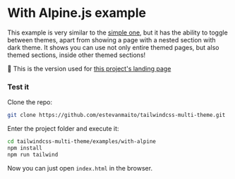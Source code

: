 # With Alpine.js example

This example is very similar to the [simple one](../simple), but it has the ability to toggle between themes, apart from showing a page with a nested section with dark theme. It shows you can use not only entire themed pages, but also themed sections, inside other themed sections!

🧪 This is the version used for [this project's landing page]()

### Test it

Clone the repo:

```sh
git clone https://github.com/estevanmaito/tailwindcss-multi-theme.git
```

Enter the project folder and execute it:

```sh
cd tailwindcss-multi-theme/examples/with-alpine
npm install
npm run tailwind
```

Now you can just open `index.html` in the browser.